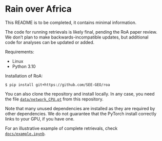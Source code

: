 # Rain over Africa

This README is to be completed, it contains minimal information.

The code for running retrievals is likely final, pending the RoA paper review. We don’t plan to make backwards-incompatible updates, but additional code for analyses can be updated or added.

Requirements:
- Linux
- Python 3.10

Installation of RoA:
```
$ pip install git+https://github.com/SEE-GEO/roa
```

You can also clone the repository and install locally. In any case, you need the file [`data/network_CPU.pt`](data/network_CPU.pt) from this repository.

Note that many unused dependencies are installed as they are required by other dependencies. We do not guarantee that the PyTorch install correctly links to your GPU, if you have one.

For an illustrative example of complete retrievals, check [`docs/example.ipynb`](docs/example.ipynb).